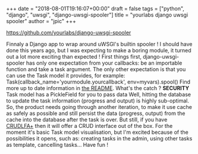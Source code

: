 +++
date = "2018-08-01T19:16:07+00:00"
draft = false
tags = ["python", "django", "uwsgi", "django-uwsgi-spooler"]
title = "yourlabs django uwsgi spooler"
author = "jpic"
+++

https://github.com/yourlabs/django-uwsgi-spooler

Finnaly a Django app to wrap around uWSGI's builtin spooler ! I should have done this years ago, but I was expecting to make a boring module, it turned out a lot more exciting than expected ! First things first, django-uwsgi-spooler has only one expectation from your callbacks: be an importable function and take a task argument. The only other expectation is that you can use the Task model it provides, for example: Task(callback_name='yourmodule.yourcallback', env=myvars).spool() Find more up to date information in [the README](https://github.com/yourlabs/django-uwsgi-spooler). What's the catch ? **SECURITY** Task model has a PickleField for you to pass data Well, hitting the database to update the task information (progress and output) is highly sub-optimal. So, the product needs going through another iteration, to make it use cache as safely as possible and still persist the data (progress, output) from the cache into the database after the task is over. But still, if you have [CRUDLFA+](https://blog.yourlabs.org/tagged/crudlfap) then it will offer a CRUD interface out of the box. For the moment it's basic Task model visualisation, but I'm excited because of the possibilities it opens, such as: creating tasks in the admin, using other tasks as template, cancelling tasks... Have fun !
